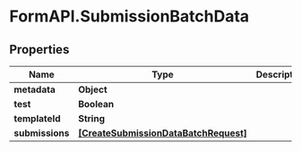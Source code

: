 # FormAPI.SubmissionBatchData

## Properties
Name | Type | Description | Notes
------------ | ------------- | ------------- | -------------
**metadata** | **Object** |  | [optional] 
**test** | **Boolean** |  | [optional] 
**templateId** | **String** |  | [optional] 
**submissions** | [**[CreateSubmissionDataBatchRequest]**](CreateSubmissionDataBatchRequest.md) |  | 


